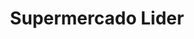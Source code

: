 ---
title: "Supermercado Lider"
url: /ciudad-autonoma-de-buenos-aires/supermercado-lider/
shop: supermercado
---